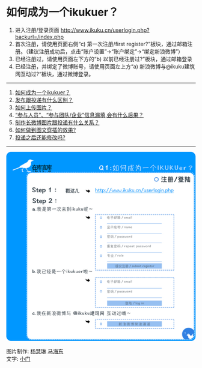 # 如何成为一个ikukuer？  

1. 进入注册/登录页面 http://www.ikuku.cn/userlogin.php?backurl=/index.php  
2. 首次注册，请使用页面右侧“c) 第一次注册/first register?”板块，通过邮箱注册。（建议注册成功后，点击“账户设置”→“账户绑定”→“绑定新浪微博”）  
3. 已经注册过，请使用页面左下方的“b) 以前已经注册过?”板块，通过邮箱登录  
4. 已经注册，并绑定了微博账号，请使用页面左上方“a) 新浪微博与@ikuku建筑网互动过?“板块，通过微博登录。  

------

1. [如何成为一个ikukuer？](101-0.md)
1. [发布跟投递有什么区别？](101-1.md)
1. [如何上传图片？](101-2.md)
1. [“参与人员”、“参与团队/企业”信息漏填,会有什么后果？](101-3.md)
1. [制作长微博图片跟投递有什么关系？](101-4.md) 
1. [如何做到图文穿插的效果?](101-5.md)
1. [投递之后还能修改吗?](101-6.md)

------

![03](images/101/03.jpg)


图片制作: [杨慧琳](http://www.ikuku.cn/name/9675) [马海东](http://www.ikuku.cn/user/1510)   
文字: [小门](http://www.ikuku.cn/user/xiaomen)  